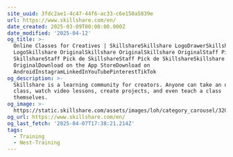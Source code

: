 ```yaml
---
site_uuid: 3fdc2ae1-4c47-44f6-ac33-c6e150a5839e
url: https://www.skillshare.com/en/
date_created: 2025-03-09T00:00:00.000Z
date_modified: '2025-04-12'
og_title: >-
  Online Classes for Creatives | SkillshareSkillshare LogoDrawerSkillshare
  LogoSkillshare OriginalSkillshare OriginalSkillshare OriginalStaff Pick de
  SkillshareStaff Pick de SkillshareStaff Pick de SkillshareSkillshare
  OriginalDownload on the App StoreDownload on
  AndroidInstagramLinkedInYouTubePinterestTikTok
og_description: >-
  Skillshare is a learning community for creators. Anyone can take an online
  class, watch video lessons, create projects, and even teach a class
  themselves.
og_image: >-
  https://static.skillshare.com/assets/images/loh/category_carousel/320x400/graphic_design.webp
og_url: https://www.skillshare.com/en/
og_last_fetch: '2025-04-07T17:38:21.214Z'
tags:
  - Training
  - Nest-Training
---
```











